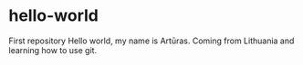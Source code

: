 # hello-world
First repository
Hello world, my name is Artūras. Coming from Lithuania and learning how to use git.
